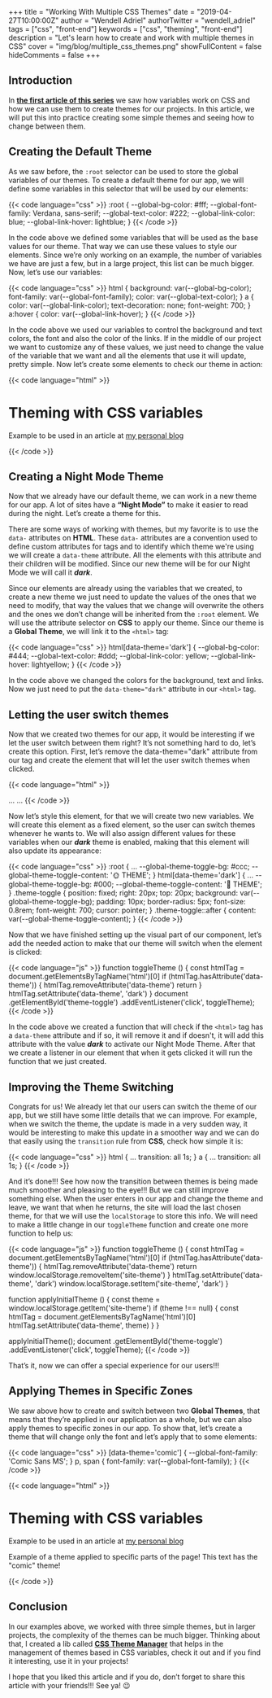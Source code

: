 +++
title = "Working With Multiple CSS Themes"
date = "2019-04-27T10:00:00Z"
author = "Wendell Adriel"
authorTwitter = "wendell_adriel"
tags = ["css", "front-end"]
keywords = ["css", "theming", "front-end"]
description = "Let's learn how to create and work with multiple themes in CSS"
cover = "img/blog/multiple_css_themes.png"
showFullContent = false
hideComments = false
+++

## Introduction

In **[the first article of this series](https://wendelladriel.com/blog/theming-with-css-variables)** we saw how variables work on CSS and how we can use them to create themes for our projects. In this article, we will put this into practice creating some simple themes and seeing how to change between them.

## Creating the Default Theme

As we saw before, the `:root` selector can be used to store the global variables of our themes. To create a default theme for our app, we will define some variables in this selector that will be used by our elements:

{{< code language="css" >}}
:root {
  --global-bg-color: #fff;
  --global-font-family: Verdana, sans-serif;
  --global-text-color: #222;
  --global-link-color: blue;
  --global-link-hover: lightblue;
}
{{< /code >}}

In the code above we defined some variables that will be used as the base values for our theme. That way we can use these values to style our elements. Since we’re only working on an example, the number of variables we have are just a few, but in a large project, this list can be much bigger. Now, let’s use our variables:

{{< code language="css" >}}
html {
  background: var(--global-bg-color);
  font-family: var(--global-font-family);
  color: var(--global-text-color);
}
a {
  color: var(--global-link-color);
  text-decoration: none;
  font-weight: 700;
}
a:hover {
  color: var(--global-link-hover);
}
{{< /code >}}

In the code above we used our variables to control the background and text colors, the font and also the color of the links. If in the middle of our project we want to customize any of these values, we just need to change the value of the variable that we want and all the elements that use it will update, pretty simple. Now let’s create some elements to check our theme in action:

{{< code language="html" >}}
<!DOCTYPE html>
<html>
    <head>
        <title>Theming with CSS</title>
        <meta charset="UTF-8" />
        <style>
            <!-- STYLE HERE -->
        </style>
    </head>
    <body>
        <h1>Theming with CSS variables</h1>
        <p>
            Example to be used in an article at 
            <a href="https://wendelladriel.com" target="_blank">my personal blog</a>
        </p>
    </body>
</html>
{{< /code >}}


## Creating a Night Mode Theme

Now that we already have our default theme, we can work in a new theme for our app. A lot of sites have a **“Night Mode”** to make it easier to read during the night. Let’s create a theme for this.

There are some ways of working with themes, but my favorite is to use the `data-` attributes on **HTML**. These `data-` attributes are a convention used to define custom attributes for tags and to identify which theme we're using we will create a `data-theme` attribute. All the elements with this attribute and their children will be modified. Since our new theme will be for our Night Mode we will call it **_dark_**.

Since our elements are already using the variables that we created, to create a new theme we just need to update the values of the ones that we need to modify, that way the values that we change will overwrite the others and the ones we don’t change will be inherited from the `:root` element. We will use the attribute selector on **CSS** to apply our theme. Since our theme is a **Global Theme**, we will link it to the `<html>` tag:

{{< code language="css" >}}
html[data-theme='dark'] {
  --global-bg-color: #444;
  --global-text-color: #ddd;
  --global-link-color: yellow;
  --global-link-hover: lightyellow;
}
{{< /code >}}

In the code above we changed the colors for the background, text and links. Now we just need to put the `data-theme="dark"` attribute in our `<html>` tag.

## Letting the user switch themes

Now that we created two themes for our app, it would be interesting if we let the user switch between them right? It’s not something hard to do, let’s create this option. First, let’s remove the data-theme="dark" attribute from our <html> tag and create the element that will let the user switch themes when clicked.

{{< code language="html" >}}
<!DOCTYPE html>
<html>
    ...
    <body>
        <span id="theme-toggle" class="theme-toggle"></span>
        ...
    </body>
</html>
{{< /code >}}

Now let’s style this element, for that we will create two new variables. We will create this element as a fixed element, so the user can switch themes whenever he wants to. We will also assign different values for these variables when our **_dark_** theme is enabled, making that this element will also update its appearance:

{{< code language="css" >}}
:root {
  ...
  --global-theme-toggle-bg: #ccc;
  --global-theme-toggle-content: '🌞 THEME';
}
html[data-theme='dark'] {
  ...
  --global-theme-toggle-bg: #000;
  --global-theme-toggle-content: '🌝 THEME';
}
.theme-toggle {
  position: fixed;
  right: 20px;
  top: 20px;
  background: var(--global-theme-toggle-bg);
  padding: 10px;
  border-radius: 5px;
  font-size: 0.8rem;
  font-weight: 700;
  cursor: pointer;
}
.theme-toggle::after {
  content: var(--global-theme-toggle-content);
}
{{< /code >}}

Now that we have finished setting up the visual part of our component, let’s add the needed action to make that our theme will switch when the element is clicked:

{{< code language="js" >}}
function toggleTheme () {
  const htmlTag = document.getElementsByTagName('html')[0]
  if (htmlTag.hasAttribute('data-theme')) {
    htmlTag.removeAttribute('data-theme')
    return
  }
  htmlTag.setAttribute('data-theme', 'dark')
}
document
  .getElementById('theme-toggle')
  .addEventListener('click', toggleTheme);
{{< /code >}}

In the code above we created a function that will check if the `<html>` tag has a `data-theme` attribute and if so, it will remove it and if doesn't, it will add this attribute with the value **_dark_** to activate our Night Mode Theme. After that we create a listener in our element that when it gets clicked it will run the function that we just created.

## Improving the Theme Switching

Congrats for us! We already let that our users can switch the theme of our app, but we still have some little details that we can improve. For example, when we switch the theme, the update is made in a very sudden way, it would be interesting to make this update in a smoother way and we can do that easily using the `transition` rule from **CSS**, check how simple it is:

{{< code language="css" >}}
html {
  ...
  transition: all 1s;
}
a {
  ...
  transition: all 1s;
}
{{< /code >}}

And it’s done!!! See how now the transition between themes is being made much smoother and pleasing to the eye!!! But we can still improve something else. When the user enters in our app and change the theme and leave, we want that when he returns, the site will load the last chosen theme, for that we will use the `localStorage` to store this info. We will need to make a little change in our `toggleTheme` function and create one more function to help us:

{{< code language="js" >}}
function toggleTheme () {
  const htmlTag = document.getElementsByTagName('html')[0]
  if (htmlTag.hasAttribute('data-theme')) {
    htmlTag.removeAttribute('data-theme')
    return window.localStorage.removeItem('site-theme')
  }
  htmlTag.setAttribute('data-theme', 'dark')
  window.localStorage.setItem('site-theme', 'dark')
}

function applyInitialTheme () {
  const theme = window.localStorage.getItem('site-theme')
  if (theme !== null) {
    const htmlTag = document.getElementsByTagName('html')[0]
    htmlTag.setAttribute('data-theme', theme)
  }
}

applyInitialTheme();
document
  .getElementById('theme-toggle')
  .addEventListener('click', toggleTheme);
{{< /code >}}

That’s it, now we can offer a special experience for our users!!!

## Applying Themes in Specific Zones

We saw above how to create and switch between two **Global Themes**, that means that they’re applied in our application as a whole, but we can also apply themes to specific zones in our app. To show that, let’s create a theme that will change only the font and let’s apply that to some elements:

{{< code language="css" >}}
[data-theme='comic'] {
  --global-font-family: 'Comic Sans MS';
}
p, span {
  font-family: var(--global-font-family);
}
{{< /code >}}

{{< code language="html" >}}
<body>
    <span data-theme="comic" id="theme-toggle" class="theme-toggle"></span>
    <h1>Theming with CSS variables</h1>
    <p>
        Example to be used in an article at
        <a href="https://wendelladriel.com" target="_blank">my personal blog</a>
    </p>
    <p data-theme="comic">
        Example of a theme applied to specific parts of the page! This text has the "comic" theme!
    </p>
</body>
{{< /code >}}

## Conclusion

In our examples above, we worked with three simple themes, but in larger projects, the complexity of the themes can be much bigger. Thinking about that, I created a lib called **[CSS Theme Manager](https://github.com/WendellAdriel/css-theme-manager)** that helps in the management of themes based in CSS variables, check it out and if you find it interesting, use it in your projects!

I hope that you liked this article and if you do, don’t forget to share this article with your friends!!! See ya! :wink:
